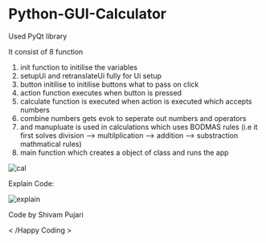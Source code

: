 # Python-GUI-Calculator
Used PyQt library 

It consist of 8 function 

1) init function to initilise the variables
2) setupUi and retranslateUi fully for Ui setup
3) button initilise to initilise buttons what to pass on click
4) action function executes when button is pressed
5) calculate function is executed when action is executed which accepts numbers
6) combine numbers gets evok to seperate out numbers and operators
7) and manupluate is used in calculations which uses BODMAS rules (i.e it first solves division --> multilplication --> addition --> substraction mathmatical rules)
8) main function which creates a object of class and runs the app


![cal](https://github.com/Shiv6116/GUI-Calculator/assets/128344968/01bb8083-1191-401a-acb9-221b5c96beac)


Explain Code:

![explain](https://github.com/Shiv6116/GUI-Calculator/assets/128344968/861e3f1d-4f1d-4fca-b30b-67c52181a6ef)



Code by Shivam Pujari

< /Happy Coding >
